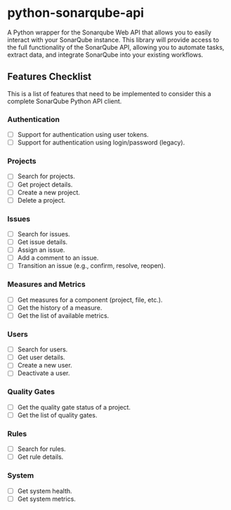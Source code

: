 # python-sonarqube-api

A Python wrapper for the Sonarqube Web API that allows you to easily interact with your SonarQube instance. This library will provide access to the full functionality of the SonarQube API, allowing you to automate tasks, extract data, and integrate SonarQube into your existing workflows.

## Features Checklist

This is a list of features that need to be implemented to consider this a complete SonarQube Python API client.

### Authentication
- [ ] Support for authentication using user tokens.
- [ ] Support for authentication using login/password (legacy).

### Projects
- [ ] Search for projects.
- [ ] Get project details.
- [ ] Create a new project.
- [ ] Delete a project.

### Issues
- [ ] Search for issues.
- [ ] Get issue details.
- [ ] Assign an issue.
- [ ] Add a comment to an issue.
- [ ] Transition an issue (e.g., confirm, resolve, reopen).

### Measures and Metrics
- [ ] Get measures for a component (project, file, etc.).
- [ ] Get the history of a measure.
- [ ] Get the list of available metrics.

### Users
- [ ] Search for users.
- [ ] Get user details.
- [ ] Create a new user.
- [ ] Deactivate a user.

### Quality Gates
- [ ] Get the quality gate status of a project.
- [ ] Get the list of quality gates.

### Rules
- [ ] Search for rules.
- [ ] Get rule details.

### System
- [ ] Get system health.
- [ ] Get system metrics.
